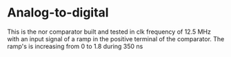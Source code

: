 # Analog-to-digital
This is the nor comparator built and tested in clk frequency of 12.5 MHz 
with an input signal of a ramp in the positive terminal of the comparator.
The ramp's is increasing from 0 to 1.8 during 350 ns
